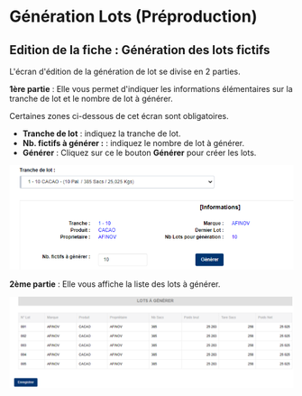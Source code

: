 # Génération Lots (Préproduction)

## **Edition de la fiche :** Génération des lots fictifs

L'écran d'édition de la génération de lot se divise en 2 parties.

**1ère partie** : Elle vous permet d'indiquer les informations élémentaires sur la tranche de lot et le nombre de lot à générer.

Certaines zones ci-dessous de cet écran sont obligatoires.

* **Tranche de lot** : indiquez la tranche de lot.
* **Nb. fictifs à générer :** : indiquez le nombre de lot à générer.
* **Générer** : Cliquez sur ce le bouton **Générer** pour créer les lots.

![](<../../.gitbook/assets/generationLot (1).PNG>)

**2ème partie** : Elle vous affiche la liste des lots à générer.

![](../../.gitbook/assets/generationLotListe.PNG)
